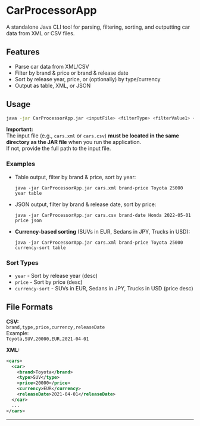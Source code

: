 # CarProcessorApp

A standalone Java CLI tool for parsing, filtering, sorting, and outputting car data from XML or CSV files.

## Features

- Parse car data from XML/CSV
- Filter by brand & price or brand & release date
- Sort by release year, price, or (optionally) by type/currency
- Output as table, XML, or JSON

## Usage

```sh
java -jar CarProcessorApp.jar <inputFile> <filterType> <filterValue1> <filterValue2> [sortType] [outputFormat]
```

**Important:**  
The input file (e.g., `cars.xml` or `cars.csv`) **must be located in the same directory as the JAR file** when you run the application.  
If not, provide the full path to the input file.

### Examples

- Table output, filter by brand & price, sort by year:
  ```
  java -jar CarProcessorApp.jar cars.xml brand-price Toyota 25000 year table
  ```
- JSON output, filter by brand & release date, sort by price:
  ```
  java -jar CarProcessorApp.jar cars.csv brand-date Honda 2022-05-01 price json
  ```
- **Currency-based sorting** (SUVs in EUR, Sedans in JPY, Trucks in USD):
  ```
  java -jar CarProcessorApp.jar cars.xml brand-price Toyota 25000 currency-sort table
  ```

### Sort Types

- `year` - Sort by release year (desc)
- `price` - Sort by price (desc)
- `currency-sort` - SUVs in EUR, Sedans in JPY, Trucks in USD (price desc)

## File Formats

**CSV:**  
`brand,type,price,currency,releaseDate`  
Example:  
`Toyota,SUV,20000,EUR,2021-04-01`

**XML:**  
```xml
<cars>
  <car>
    <brand>Toyota</brand>
    <type>SUV</type>
    <price>20000</price>
    <currency>EUR</currency>
    <releaseDate>2021-04-01</releaseDate>
  </car>
  ...
</cars>
```

---